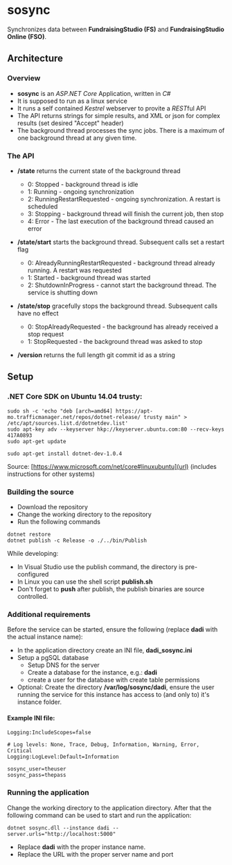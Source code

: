 # sosync
Synchronizes data between **FundraisingStudio (FS)** and **FundraisingStudio Online (FSO)**.

## Architecture
### Overview
- **sosync** is an *ASP.NET Core* Application, written in *C#*
- It is supposed to run as a linux service
- It runs a self contained *Kestrel* webserver to provite a *REST*ful API
- The API returns strings for simple results, and XML or json for complex results (set desired "Accept" header)
- The background thread processes the sync jobs. There is a maximum of one background thread at any given time.

### The API
- **/state** returns the current state of the background thread
  - 0: Stopped - background thread is idle
  - 1: Running - ongoing synchronization
  - 2: RunningRestartRequested - ongoing synchronization. A restart is scheduled
  - 3: Stopping - background thread will finish the current job, then stop
  - 4: Error - The last execution of the background thread caused an error
- **/state/start** starts the background thread. Subsequent calls set a restart flag
  - 0: AlreadyRunningRestartRequested - background thread already running. A restart was requested
  - 1: Started - background thread was started
  - 2: ShutdownInProgress - cannot start the background thread. The service is shutting down
- **/state/stop** gracefully stops the background thread. Subsequent calls have no effect
  - 0: StopAlreadyRequested - the background has already received a stop request
  - 1: StopRequested - the background thread was asked to stop

- **/version** returns the full length git commit id as a string

## Setup
### .NET Core SDK on Ubuntu 14.04 trusty:
```
sudo sh -c 'echo "deb [arch=amd64] https://apt-mo.trafficmanager.net/repos/dotnet-release/ trusty main" > /etc/apt/sources.list.d/dotnetdev.list'
sudo apt-key adv --keyserver hkp://keyserver.ubuntu.com:80 --recv-keys 417A0893
sudo apt-get update

sudo apt-get install dotnet-dev-1.0.4
```
Source: [https://www.microsoft.com/net/core#linuxubuntu](url) (includes instructions for other systems)

### Building the source
- Download the repository
- Change the working directory to the repository
- Run the following commands

```
dotnet restore
dotnet publish -c Release -o ./../bin/Publish
```
While developing:
- In Visual Studio use the publish command, the directory is pre-configured
- In Linux you can use the shell script **publish.sh**
- Don't forget to **push** after publish, the publish binaries are source controlled.

### Additional requirements
Before the service can be started, ensure the following (replace **dadi** with the actual instance name):
- In the application directory create an INI file, **dadi_sosync.ini**
- Setup a pgSQL database
  - Setup DNS for the server
  - Create a database for the instance, e.g.: **dadi**
  - create a user for the database with create table permissions
- Optional: Create the directory **/var/log/sosync/dadi**, ensure the user running the service for this instance has access to (and only to) it's instance folder.

#### Example INI file:
```
Logging:IncludeScopes=false

# Log levels: None, Trace, Debug, Information, Warning, Error, Critical
Logging:LogLevel:Default=Information

sosync_user=theuser
sosync_pass=thepass
```

### Running the application
Change the working directory to the application directory. After that the following command can be used to start and run the application:
```
dotnet sosync.dll --instance dadi --server.urls="http://localhost:5000"
```
- Replace **dadi** with the proper instance name.
- Replace the URL with the proper server name and port

